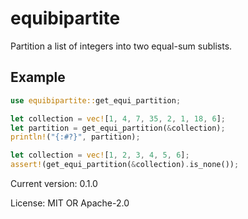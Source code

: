 # equibipartite

Partition a list of integers into two equal-sum sublists.

## Example

```rust
use equibipartite::get_equi_partition;

let collection = vec![1, 4, 7, 35, 2, 1, 18, 6];
let partition = get_equi_partition(&collection);
println!("{:#?}", partition);

let collection = vec![1, 2, 3, 4, 5, 6];
assert!(get_equi_partition(&collection).is_none());
```

Current version: 0.1.0

License: MIT OR Apache-2.0

